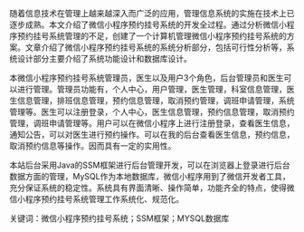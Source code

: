 随着信息技术在管理上越来越深入而广泛的应用，管理信息系统的实施在技术上已逐步成熟。本文介绍了微信小程序预约挂号系统的开发全过程。通过分析微信小程序预约挂号系统管理的不足，创建了一个计算机管理微信小程序预约挂号系统的方案。文章介绍了微信小程序预约挂号系统的系统分析部分，包括可行性分析等，系统设计部分主要介绍了系统功能设计和数据库设计。

本微信小程序预约挂号系统管理员，医生以及用户3个角色，后台管理员和医生可以进行管理。管理员功能有，个人中心，用户管理，医生管理，科室信息管理，医生信息管理，排班信息管理，预约信息管理，取消预约管理，调班申请管理，系统管理等。医生可以注册登录，个人中心，医生信息管理，预约信息管理，取消预约管理，调班申请管理等。用户可以在微信小程序上进行注册登录，查看医生信息，通知公告，可以对医生进行预约操作。可以在我的后台查看医生信息，预约信息，取消预约信息等操作。因而具有一定的实用性。

本站后台采用Java的SSM框架进行后台管理开发，可以在浏览器上登录进行后台数据方面的管理，MySQL作为本地数据库，微信小程序用到了微信开发者工具，充分保证系统的稳定性。系统具有界面清晰、操作简单，功能齐全的特点，使得微信小程序预约挂号系统管理工作系统化、规范化。

关键词：微信小程序预约挂号系统；SSM框架；MYSQL数据库
